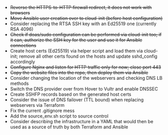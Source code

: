- ~~Reverse the HTTPS-to-HTTP firewall redirect, it does not work with browsers~~
- ~~Move Ansible user creation over to cloud-init (before host configuration)~~
- Consider replacing the RTSA SSH key with an Ed25519 one (currently RSA 4096)
- ~~Check if doas/sudo configuration can be performed via cloud-init too; if it
can, authorize the SSH key for the user and use it for Ansible connections~~
- Create host certs (Ed25519) via helper script and load them via cloud-init;
remove all other certs found on the hosts and update sshd\_config accordingly
- ~~Configure Nginx and listen for HTTP traffic only for now; close port 443~~
- ~~Copy the website files into the repo, then deploy them via Ansible~~
- Consider changing the location of the webservers and checking DNS LB methods
- Switch the DNS provider over from Hover to Vultr and enable DNSSEC
- Create SSHFP records based on the generated host certs
- Consider the issue of DNS failover (TTL bound) when replacing webservers via
Terraform
- Fix the current .gitignore mess
- Add the source\_env.sh script to source control
- Consider describing the infrastructure in a YAML that would then be used as
a source of truth by both Terraform and Ansible
